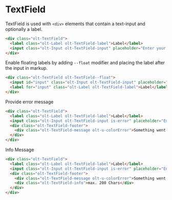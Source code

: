 # TextField

TextField is used with `<div>` elements that contain a text-input and optionally a label.

```html
<div class="olt-TextField">
  <label class="olt-Label olt-TextField-label">Label</label>
  <input class="olt-Input olt-TextField-input" placeholder="Enter your life..."/>
</div>
```

Enable floating labels by adding `--float` modifier and placing the label after the input in markup.

```html
<div class="olt-TextField olt-TextField--float">
  <input id="input" class="olt-Input olt-TextField-input" placeholder="Enter your life..."/>
  <label for="input" class="olt-Label olt-TextField-label">Label</label>
</div>
```

Provide error message

```html
<div class="olt-TextField">
  <label class="olt-Label olt-TextField-label">Label</label>
  <input class="olt-Input olt-TextField-input is-error" placeholder="Enter your life..."/>
  <div class="olt-TextField-footer">
    <div class="olt-TextField-message olt-u-colorError">Something went horribly wrong</div>
  </div>
</div>
```

Info Message

```html
<div class="olt-TextField">
  <label class="olt-Label olt-TextField-label">Label</label>
  <input class="olt-Input olt-TextField-input is-error" placeholder="Enter your life..."/>
  <div class="olt-TextField-footer">
    <div class="olt-TextField-message olt-u-colorError">Something went horribly wrong</div>
    <div class="olt-TextField-info">max. 200 Chars</div>
  </div>
</div>
```
